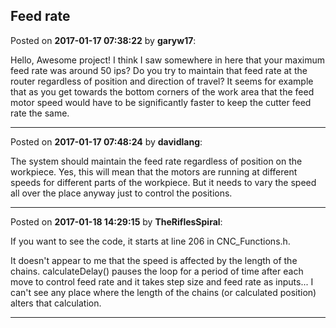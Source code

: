 ## Feed rate
Posted on **2017-01-17 07:38:22** by **garyw17**:

Hello,
Awesome project!  I think I saw somewhere in here that your maximum feed rate was around 50 ips?  Do you try to maintain that feed rate at the router regardless of position and direction of travel?  It seems for example that as you get towards the bottom corners of the work area that the feed motor speed would have to be significantly faster to keep the cutter feed rate the same.

---

Posted on **2017-01-17 07:48:24** by **davidlang**:

The system should maintain the feed rate regardless of position on the workpiece. Yes, this will mean that the motors are running at different speeds for different parts of the workpiece. But it needs to vary the speed all over the place anyway just to control the positions.

---

Posted on **2017-01-18 14:29:15** by **TheRiflesSpiral**:

If you want to see the code, it starts at line 206 in CNC_Functions.h.

It doesn't appear to me that the speed is affected by the length of the chains. calculateDelay() pauses the loop for a period of time after each move to control feed rate and it takes step size and feed rate as inputs... I can't see any place where the length of the chains (or calculated position) alters that calculation.

---

